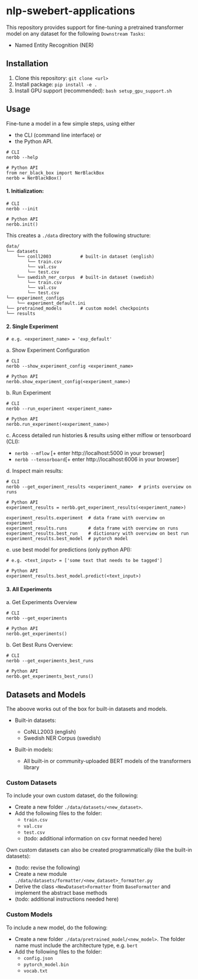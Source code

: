 # nlp-swebert-applications 

This repository provides support for fine-tuning a pretrained transformer model
on any dataset for the following `Downstream Tasks`:
- Named Entity Recognition (NER)

## Installation
1. Clone this repository: `git clone <url>`
2. Install package: `pip install -e .`
3. Install GPU support (recommended): `bash setup_gpu_support.sh`


## Usage

Fine-tune a model in a few simple steps, 
using either 
- the CLI (command line interface) or 
- the Python API.
```
# CLI
nerbb --help

# Python API
from ner_black_box import NerBlackBox
nerbb = NerBlackBox()
```

#### 1.  Initialization:

```
# CLI
nerbb --init  

# Python API
nerbb.init()
```

This creates a `./data` directory with the following structure:
```
data/
└── datasets
    └── conll2003           # built-in dataset (english)
        └── train.csv
        └── val.csv
        └── test.csv
    └── swedish_ner_corpus  # built-in dataset (swedish)
        └── train.csv
        └── val.csv
        └── test.csv
└── experiment_configs
    └── experiment_default.ini
└── pretrained_models       # custom model checkpoints
└── results
```

#### 2. Single Experiment

```
# e.g. <experiment_name> = 'exp_default'
```

a. Show Experiment Configuration

```
# CLI
nerbb --show_experiment_config <experiment_name>  

# Python API
nerbb.show_experiment_config(<experiment_name>)
```

b. Run Experiment

```
# CLI
nerbb --run_experiment <experiment_name>  

# Python API
nerbb.run_experiment(<experiment_name>)
```
   
c. Access detailed run histories & results using either mlflow or tensorboard (CLI):

- `nerbb --mflow` [+ enter http://localhost:5000 in your browser]
- `nerbb --tensorboard`[+ enter http://localhost:6006 in your browser] 

d. Inspect main results:

```
# CLI
nerbb --get_experiment_results <experiment_name>  # prints overview on runs

# Python API
experiment_results = nerbb.get_experiment_results(<experiment_name>)

experiment_results.experiment  # data frame with overview on experiment
experiment_results.runs        # data frame with overview on runs
experiment_results.best_run    # dictionary with overview on best run
experiment_results.best_model  # pytorch model  
```
        
e. use best model for predictions (only python API):

```
# e.g. <text_input> = ['some text that needs to be tagged']
```
```
# Python API
experiment_results.best_model.predict(<text_input>)
```
   
#### 3. All Experiments

a. Get Experiments Overview

```
# CLI
nerbb --get_experiments  

# Python API
nerbb.get_experiments()
```
   
b. Get Best Runs Overview:
```
# CLI
nerbb --get_experiments_best_runs

# Python API
nerbb.get_experiments_best_runs()
```
        
## Datasets and Models

The aboove works out of the box for built-in datasets and models.
    
- Built-in datasets:
    - CoNLL2003 (english)
    - Swedish NER Corpus (swedish)
   
- Built-in models:
    - All built-in or community-uploaded BERT models of the transformers library 
        
### Custom Datasets
 
To include your own custom dataset, do the following:
 - Create a new folder `./data/datasets/<new_dataset>`.
 - Add the following files to the folder:
    - `train.csv`
    - `val.csv`
    - `test.csv`
     - (todo: additional information on csv format needed here)
    
Own custom datasets can also be created programmatically (like the built-in datasets):
 - (todo: revise the following)
 - Create a new module `./data/datasets/formatter/<new_dataset>_formatter.py`
 - Derive the class `<NewDataset>Formatter` from `BaseFormatter` and implement the abstract base methods
 - (todo: additional instructions needed here)

### Custom Models
 
To include a new model, do the following:
 - Create a new folder `./data/pretrained_model/<new_model>`. The folder name must include the architecture type, e.g. `bert`
 - Add the following files to the folder:
    - `config.json`
    - `pytorch_model.bin`
    - `vocab.txt`
